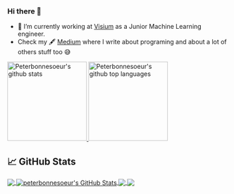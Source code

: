 ### Hi there 👋

- 🔭 I’m currently working at [Visium](visium.ch) as a Junior Machine Learning engineer.
- Check my 🖋 [Medium](https://medium.com/@peterbonnesoeur) where I write about programing and about a lot of others stuff too 😅  

<a href="https://github.com/appleboy">
<img height="180em" src="https://github-readme-stats.vercel.app/api?username=peterbonnesoeur&show_icons=true&theme=merko&count_private=true" alt="Peterbonnesoeur's github stats" />
  <img height="180em" src="https://github-readme-stats.vercel.app/api/top-langs/?username=peterbonnesoeur&theme=merko&layout=compact" alt="Peterbonnesoeur's github top languages" />
</a>
<br/>



## &#x1f4c8; GitHub Stats

<a href="https://github.com/peterbonnesoeur/peterbonnesoeur">
  <img align="center" src="https://github-readme-stats.vercel.app/api/top-langs/?username=peterbonnesoeur&hide=java,html,tex&title_color=ffffff&text_color=c9cacc&icon_color=2bbc8a&bg_color=1d1f21&langs_count=3" />
</a>
<a href="https://github.com/peterbonnesoeur/peterbonnesoeur">
  <img align="center" src="https://github-readme-stats.vercel.app/api?username=peterbonnesoeur&show_icons=true&line_height=27&count_private=true&title_color=ffffff&text_color=c9cacc&icon_color=2bbc8a&bg_color=1d1f21" alt="peterbonnesoeur's GitHub Stats" />
</a>

<a href="https://github.com/peterbonnesoeur/python-project-blueprint">
  <img align="center" src="https://github-readme-stats.vercel.app/api/pin/?username=peterbonnesoeur&repo=python-project-blueprint&title_color=ffffff&text_color=c9cacc&icon_color=2bbc8a&bg_color=1d1f21" />
</a>


<a href="https://github.com/peterbonnesoeur/go-project-blueprint">
  <img align="center" src="https://github-readme-stats.vercel.app/api/pin/?username=peterbonnesoeur&repo=go-project-blueprint&title_color=ffffff&text_color=c9cacc&icon_color=2bbc8a&bg_color=1d1f21" />
</a>    
